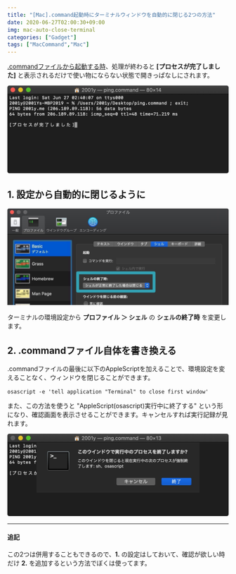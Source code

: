```yaml
---
title: "[Mac].command起動時にターミナルウィンドウを自動的に閉じる2つの方法"
date: 2020-06-27T02:00:30+09:00
img: mac-auto-close-terminal
categories: ["Gadget"]
tags: ["MacCommand","Mac"]
---
```


[.commandファイルから起動する時](https://2001y.me/blog/gadget/mac-command-file/)、処理が終わると **[プロセスが完了しました]** と表示されるだけで使い物にならない状態で開きっぱなしにされます。

![](../../../images/mac-auto-close-terminal-1.jpg)

## 1. 設定から自動的に閉じるように

![](../../../images/mac-auto-close-terminal-2.jpg)

ターミナルの環境設定から **プロファイル ＞ シェル** の **シェルの終了時** を変更します。

## 2. .commandファイル自体を書き換える

.commandファイルの最後に以下のAppleScriptを加えることで、環境設定を変えることなく、ウィンドウを閉じることができます。

```shell
osascript -e 'tell application "Terminal" to close first window'
```

また、この方法を使うと "AppleScript(osascript)実行中に終了する" という形になり、確認画面を表示させることができます。キャンセルすれば実行記録が見れます。

![](../../../images/mac-auto-close-terminal-3.jpg)

***

#### 追記

この2つは併用することもできるので、**1.** の設定はしておいて、確認が欲しい時だけ **2.** を追加するという方法でぼくは使ってます。